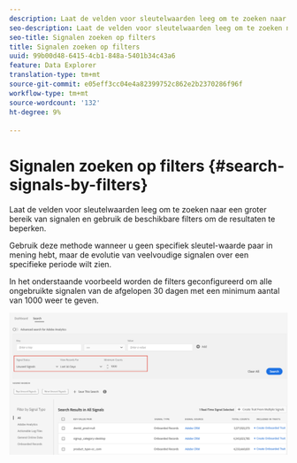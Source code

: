 ```yaml
---
description: Laat de velden voor sleutelwaarden leeg om te zoeken naar een groter bereik van signalen en gebruik de beschikbare filters om de resultaten te beperken.
seo-description: Laat de velden voor sleutelwaarden leeg om te zoeken naar een groter bereik van signalen en gebruik de beschikbare filters om de resultaten te beperken.
seo-title: Signalen zoeken op filters
title: Signalen zoeken op filters
uuid: 99b00d48-6415-4cb1-848a-5401b34c43a6
feature: Data Explorer
translation-type: tm+mt
source-git-commit: e05eff3cc04e4a82399752c862e2b2370286f96f
workflow-type: tm+mt
source-wordcount: '132'
ht-degree: 9%

---
```



# Signalen zoeken op filters {#search-signals-by-filters}

Laat de velden voor sleutelwaarden leeg om te zoeken naar een groter bereik van signalen en gebruik de beschikbare filters om de resultaten te beperken.

Gebruik deze methode wanneer u geen specifiek sleutel-waarde paar in mening hebt, maar de evolutie van veelvoudige signalen over een specifieke periode wilt zien.

In het onderstaande voorbeeld worden de filters geconfigureerd om alle ongebruikte signalen van de afgelopen 30 dagen met een minimum aantal van 1000 weer te geven.

![](assets/signals-search-filters.png)